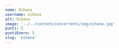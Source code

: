 ```yaml
---
nome: Oihana
username: oihana
alt: Oihana
image: '../../content/concorrenti/img/oihana.jpg'
punti: 5
puntiEnero: 5
slug: 'oihana'
---
```

